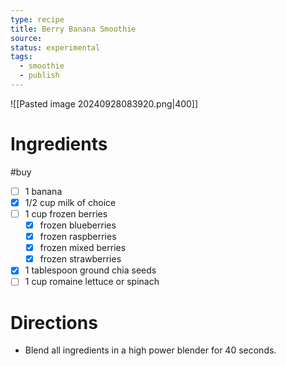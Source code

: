 ```yaml
---
type: recipe
title: Berry Banana Smoothie
source: 
status: experimental
tags:
  - smoothie
  - publish
---
```

![[Pasted image 20240928083920.png|400]]
# Ingredients
#buy
- [ ] 1 banana
- [x] 1/2 cup milk of choice
- [ ] 1 cup frozen berries
	- [x] frozen blueberries
	- [x] frozen raspberries
	- [x] frozen mixed berries
	- [x] frozen strawberries
- [x] 1 tablespoon ground chia seeds
- [ ] 1 cup romaine lettuce or spinach
# Directions
- Blend all ingredients in a high power blender for 40 seconds.